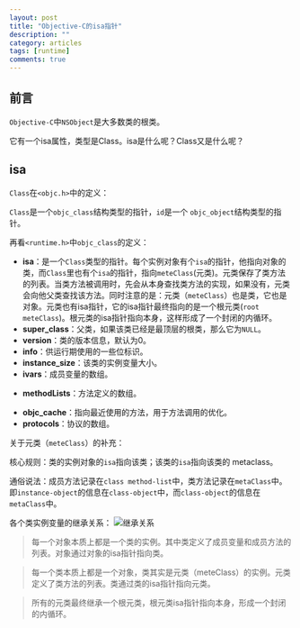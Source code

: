 ```yaml
---
layout: post
title: "Objective-C的isa指针"
description: ""
category: articles
tags: [runtime]
comments: true
---
```


## 前言
`Objective-C`中`NSObject`是大多数类的根类。

<script src="https://gist.github.com/lettleprince/611b3908eae903174ef7.js?file=2015-10-17-oc-isa-1.m"></script>

它有一个isa属性，类型是Class。isa是什么呢？Class又是什么呢？

## isa

`Class`在`<objc.h>`中的定义：

<script src="https://gist.github.com/lettleprince/611b3908eae903174ef7.js?file=2015-10-17-oc-isa-2.m"></script>

`Class`是一个`objc_class`结构类型的指针，`id`是一个 `objc_object`结构类型的指针。

再看`<runtime.h>`中`objc_class`的定义：

<script src="https://gist.github.com/lettleprince/611b3908eae903174ef7.js?file=2015-10-17-oc-isa-3.m"></script>

- **isa**：是一个`Class`类型的指针。每个实例对象有个`isa`的指针，他指向对象的类，而`Class`里也有个`isa`的指针，指向`meteClass`(元类)。元类保存了类方法的列表。当类方法被调用时，先会从本身查找类方法的实现，如果没有，元类会向他父类查找该方法。同时注意的是：元类（`meteClass`）也是类，它也是对象。元类也有isa指针，它的isa指针最终指向的是一个根元类(`root meteClass`)。根元类的isa指针指向本身，这样形成了一个封闭的内循环。
- **super_class**：父类，如果该类已经是最顶层的根类，那么它为`NULL`。
- **version**：类的版本信息，默认为0。
- **info**：供运行期使用的一些位标识。
- **instance_size**：该类的实例变量大小。
- **ivars**：成员变量的数组。

<script src="https://gist.github.com/lettleprince/611b3908eae903174ef7.js?file=2015-10-17-oc-isa-4.m"></script>

- **methodLists**：方法定义的数组。

<script src="https://gist.github.com/lettleprince/611b3908eae903174ef7.js?file=2015-10-17-oc-isa-5.m"></script>

- **objc_cache**：指向最近使用的方法，用于方法调用的优化。
- **protocols**：协议的数组。

关于元类（`meteClass`）的补充：

核心规则：类的实例对象的`isa`指向该类；该类的`isa`指向该类的 metaclass。

通俗说法：成员方法记录在`class method-list`中，类方法记录在`metaClass`中。即`instance-object`的信息在`class-object`中，而`class-object`的信息在`metaClass`中。

各个类实例变量的继承关系：
![继承关系](http://7xr0hq.com1.z0.glb.clouddn.com/blog/image/class-diagram.jpg)

> 每一个对象本质上都是一个类的实例。其中类定义了成员变量和成员方法的列表。对象通过对象的isa指针指向类。

> 每一个类本质上都是一个对象，类其实是元类（meteClass）的实例。元类定义了类方法的列表。类通过类的isa指针指向元类。

> 所有的元类最终继承一个根元类，根元类isa指针指向本身，形成一个封闭的内循环。

